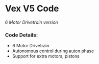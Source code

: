 # Vex V5 Code
_6 Motor Drivetrain version_

### Code Details:
- 6 Motor Drivetrain
- Autonomous control during auton phase
- Support for extra motors, pistons